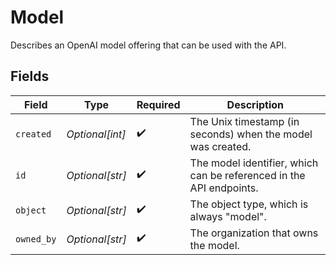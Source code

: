 # Model

Describes an OpenAI model offering that can be used with the API.


## Fields

| Field                                                               | Type                                                                | Required                                                            | Description                                                         |
| ------------------------------------------------------------------- | ------------------------------------------------------------------- | ------------------------------------------------------------------- | ------------------------------------------------------------------- |
| `created`                                                           | *Optional[int]*                                                     | :heavy_check_mark:                                                  | The Unix timestamp (in seconds) when the model was created.         |
| `id`                                                                | *Optional[str]*                                                     | :heavy_check_mark:                                                  | The model identifier, which can be referenced in the API endpoints. |
| `object`                                                            | *Optional[str]*                                                     | :heavy_check_mark:                                                  | The object type, which is always "model".                           |
| `owned_by`                                                          | *Optional[str]*                                                     | :heavy_check_mark:                                                  | The organization that owns the model.                               |